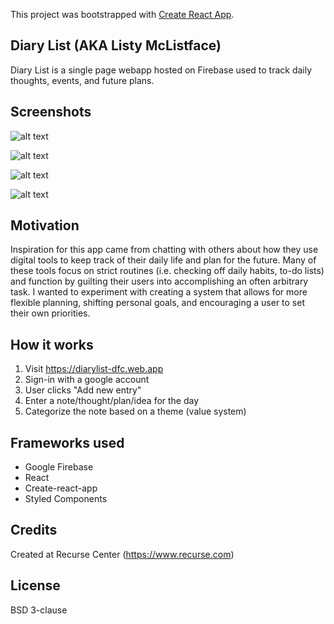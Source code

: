 This project was bootstrapped with [Create React App](https://github.com/facebook/create-react-app).

## Diary List (AKA Listy McListface)

Diary List is a single page webapp hosted on Firebase used to track daily thoughts, events, and future plans. 

## Screenshots

![alt text](http:https://raw.githubusercontent.com/dorafc/DiaryList/master/screenshots/Lifey_McLifeface_1sm.png)

![alt text](http:https://raw.githubusercontent.com/dorafc/DiaryList/master/screenshots/Lifey_McLifeface_2sm.png)

![alt text](http:https://raw.githubusercontent.com/dorafc/DiaryList/master/screenshots/Lifey_McLifeface_3sm.png)

![alt text](http:https://raw.githubusercontent.com/dorafc/DiaryList/master/screenshots/Lifey_McLifeface_4sm.png)

## Motivation

Inspiration for this app came from chatting with others about how they use digital tools to keep track of their daily life and plan for the future. Many of these tools focus on strict routines (i.e. checking off daily habits, to-do lists) and function by guilting their users into accomplishing an often arbitrary task. I wanted to experiment with creating a system that allows for more flexible planning, shifting personal goals, and encouraging a user to set their own priorities.

## How it works

1. Visit https://diarylist-dfc.web.app
2. Sign-in with a google account
3. User clicks "Add new entry"
4. Enter a note/thought/plan/idea for the day
5. Categorize the note based on a theme (value system)

## Frameworks used

* Google Firebase
* React
* Create-react-app
* Styled Components

## Credits

Created at Recurse Center (https://www.recurse.com)

## License
 
BSD 3-clause